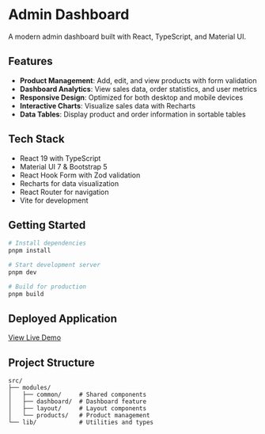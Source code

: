 # Admin Dashboard

A modern admin dashboard built with React, TypeScript, and Material UI.

## Features

- **Product Management**: Add, edit, and view products with form validation
- **Dashboard Analytics**: View sales data, order statistics, and user metrics
- **Responsive Design**: Optimized for both desktop and mobile devices
- **Interactive Charts**: Visualize sales data with Recharts
- **Data Tables**: Display product and order information in sortable tables

## Tech Stack

- React 19 with TypeScript
- Material UI 7 & Bootstrap 5
- React Hook Form with Zod validation
- Recharts for data visualization
- React Router for navigation
- Vite for development

## Getting Started

```bash
# Install dependencies
pnpm install

# Start development server
pnpm dev

# Build for production
pnpm build
```

## Deployed Application

[View Live Demo](https://kilowatt-dashboard-5qa1epha0-shreyas2121s-projects.vercel.app/)

## Project Structure

```
src/
├── modules/
│   ├── common/     # Shared components
│   ├── dashboard/  # Dashboard feature
│   ├── layout/     # Layout components
│   └── products/   # Product management
└── lib/            # Utilities and types
```
